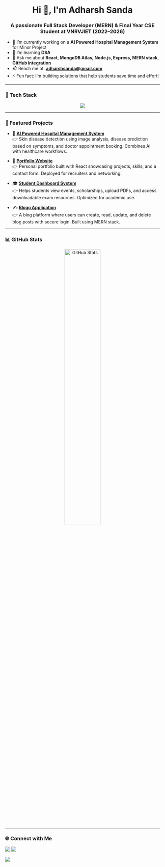 <h1 align="center">Hi 👋, I'm Adharsh Sanda</h1>
<h3 align="center">A passionate Full Stack Developer (MERN) & Final Year CSE Student at VNRVJIET (2022–2026)</h3>

- 🔭 I’m currently working on a **AI Powered Hospital Management System** for Minor Project
- 🌱 I’m learning **DSA**  
- 💬 Ask me about **React, MongoDB Atlas, Node.js, Express, MERN stack, GitHub integration**  
- 📫 Reach me at: **adharshsanda@gmail.com**   
- ⚡ Fun fact: I’m building solutions that help students save time and effort!

---

### 🚀 Tech Stack

<p align="center">
  <img src="https://skillicons.dev/icons?i=c,cpp,java,js,html,css,python,react,nodejs,npm,express,bootstrap,postgres,mysql,figma,git,github,postman,pandas,matplotlib,scikit-learn" />
</p>

---

### 📌 Featured Projects

- 🏥 [**AI Powered Hospital Management System**](https://github.com/adharsh-04/minor_project)  
  👉 Skin disease detection using image analysis, disease prediction based on symptoms, and doctor appointment booking. Combines AI with healthcare workflows.

- 💼 [**Portfolio Website**](https://github.com/adharsh-04/portfolio)  
  👉 Personal portfolio built with React showcasing projects, skills, and a contact form. Deployed for recruiters and networking.

- 🎓 [**Student Dashboard System**](https://github.com/adharsh-04/student)  
  👉 Helps students view events, scholarships, upload PDFs, and access downloadable exam resources. Optimized for academic use.

- ✍️ [**Blogg Application**](https://github.com/adharsh-04/BLOGG)  
  👉 A blog platform where users can create, read, update, and delete blog posts with secure login. Built using MERN stack.

---


### 📊 GitHub Stats


<p align="center">
  <img src="https://github-readme-stats.vercel.app/api?username=adharsh-04&show_icons=true&theme=tokyonight" alt="GitHub Stats" width="48%" />
</p>


---

### 🌐 Connect with Me

<p align="left">
  <a href="mailto:adharshsanda@gmail.com"><img src="https://img.shields.io/badge/Gmail-D14836?style=for-the-badge&logo=gmail&logoColor=white" /></a>
<a href="https://www.linkedin.com/in/adharsh-sanda-a480b9295" target="_blank">
  <img src="https://img.shields.io/badge/LinkedIn-0A66C2?style=for-the-badge&logo=linkedin&logoColor=white" />
</a>

  <a href="https://github.com/adharshsanda" target="_blank"><img src="https://img.shields.io/badge/GitHub-333?style=for-the-badge&logo=github&logoColor=white" /></a>
</p>
